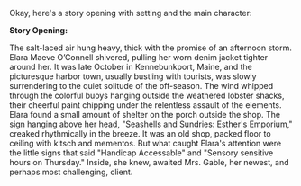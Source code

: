 Okay, here's a story opening with setting and the main character:

**Story Opening:**

The salt-laced air hung heavy, thick with the promise of an afternoon storm. Elara Maeve O’Connell shivered, pulling her worn denim jacket tighter around her. It was late October in Kennebunkport, Maine, and the picturesque harbor town, usually bustling with tourists, was slowly surrendering to the quiet solitude of the off-season. The wind whipped through the colorful buoys hanging outside the weathered lobster shacks, their cheerful paint chipping under the relentless assault of the elements. Elara found a small amount of shelter on the porch outside the shop. The sign hanging above her head, "Seashells and Sundries: Esther's Emporium," creaked rhythmically in the breeze. It was an old shop, packed floor to ceiling with kitsch and mementos. But what caught Elara's attention were the little signs that said "Handicap Accessable" and "Sensory sensitive hours on Thursday." Inside, she knew, awaited Mrs. Gable, her newest, and perhaps most challenging, client.
